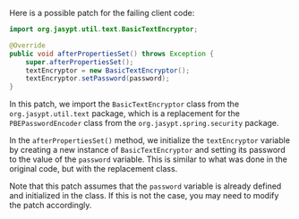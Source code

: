 Here is a possible patch for the failing client code:
```java
import org.jasypt.util.text.BasicTextEncryptor;

@Override
public void afterPropertiesSet() throws Exception {
    super.afterPropertiesSet();
    textEncryptor = new BasicTextEncryptor();
    textEncryptor.setPassword(password);
}
```
In this patch, we import the `BasicTextEncryptor` class from the `org.jasypt.util.text` package, which is a replacement for the `PBEPasswordEncoder` class from the `org.jasypt.spring.security` package.

In the `afterPropertiesSet()` method, we initialize the `textEncryptor` variable by creating a new instance of `BasicTextEncryptor` and setting its password to the value of the `password` variable. This is similar to what was done in the original code, but with the replacement class.

Note that this patch assumes that the `password` variable is already defined and initialized in the class. If this is not the case, you may need to modify the patch accordingly.